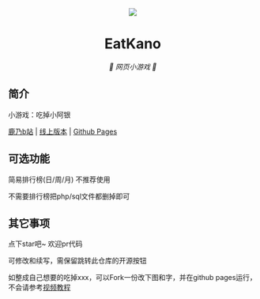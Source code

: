 <div align="center">
<!--   <a href="https://balh55y.github.io/EatKano/"><img src="https://gchat.qpic.cn/gchatpic_new/0/0-0-92A9F6E4A2F62B8F4C54CD6F447374B2/0" width="100" height="100" alt="EatKano"></a> -->
 <img src="https://user-images.githubusercontent.com/85926883/161771778-7bf902f6-61b2-45a4-a958-a99d16c5cb81.gif>


</div>
<div align="center">

# EatKano

_🦌 网页小游戏 🥛_

</div>


## 简介

小游戏：吃掉小阿银

[鹿乃b站](https://space.bilibili.com/316381099)
|
[线上版本](https://xingye.me/game/eatkano/index.php)
|
[Github Pages](https://arcxingye.github.io/EatKano/index.html)

## 可选功能

简易排行榜(日/周/月) 不推荐使用

不需要排行榜把php/sql文件都删掉即可

## 其它事项

点下star吧~ 欢迎pr代码

可修改和续写，需保留跳转此仓库的开源按钮

如整成自己想要的吃掉xxx，可以Fork一份改下图和字，并在github pages运行，不会请参考[视频教程](https://www.bilibili.com/video/BV1jT4y1y7kA)
